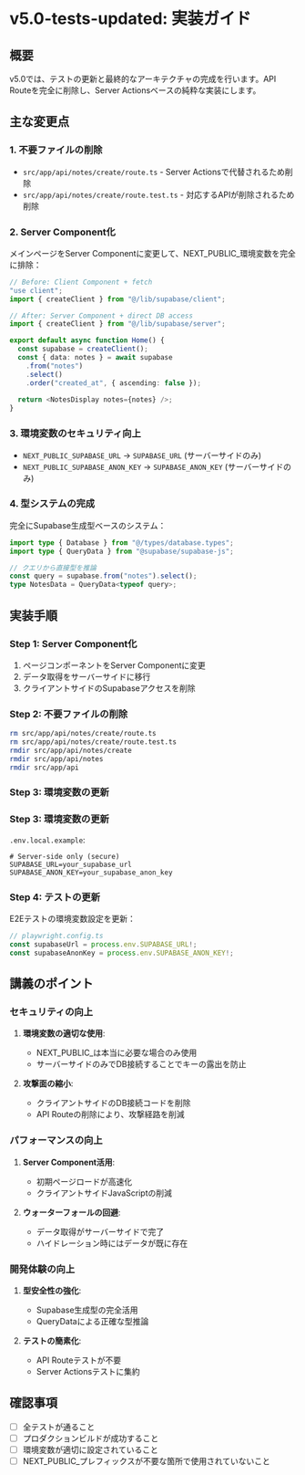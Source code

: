 # v5.0-tests-updated: 実装ガイド

## 概要

v5.0では、テストの更新と最終的なアーキテクチャの完成を行います。API Routeを完全に削除し、Server Actionsベースの純粋な実装にします。

## 主な変更点

### 1. 不要ファイルの削除

- `src/app/api/notes/create/route.ts` - Server Actionsで代替されるため削除
- `src/app/api/notes/create/route.test.ts` - 対応するAPIが削除されるため削除

### 2. Server Component化

メインページをServer Componentに変更して、NEXT_PUBLIC_環境変数を完全に排除：

```typescript
// Before: Client Component + fetch
"use client";
import { createClient } from "@/lib/supabase/client";

// After: Server Component + direct DB access
import { createClient } from "@/lib/supabase/server";

export default async function Home() {
  const supabase = createClient();
  const { data: notes } = await supabase
    .from("notes")
    .select()
    .order("created_at", { ascending: false });
  
  return <NotesDisplay notes={notes} />;
}
```

### 3. 環境変数のセキュリティ向上

- `NEXT_PUBLIC_SUPABASE_URL` → `SUPABASE_URL` (サーバーサイドのみ)
- `NEXT_PUBLIC_SUPABASE_ANON_KEY` → `SUPABASE_ANON_KEY` (サーバーサイドのみ)

### 4. 型システムの完成

完全にSupabase生成型ベースのシステム：

```typescript
import type { Database } from "@/types/database.types";
import type { QueryData } from "@supabase/supabase-js";

// クエリから直接型を推論
const query = supabase.from("notes").select();
type NotesData = QueryData<typeof query>;
```

## 実装手順

### Step 1: Server Component化

1. ページコンポーネントをServer Componentに変更
2. データ取得をサーバーサイドに移行
3. クライアントサイドのSupabaseアクセスを削除

### Step 2: 不要ファイルの削除

```bash
rm src/app/api/notes/create/route.ts
rm src/app/api/notes/create/route.test.ts
rmdir src/app/api/notes/create
rmdir src/app/api/notes
rmdir src/app/api
```

### Step 3: 環境変数の更新

### Step 3: 環境変数の更新

`.env.local.example`:

```env
# Server-side only (secure)
SUPABASE_URL=your_supabase_url
SUPABASE_ANON_KEY=your_supabase_anon_key
```

### Step 4: テストの更新

E2Eテストの環境変数設定を更新：

```typescript
// playwright.config.ts
const supabaseUrl = process.env.SUPABASE_URL!;
const supabaseAnonKey = process.env.SUPABASE_ANON_KEY!;
```

## 講義のポイント

### セキュリティの向上

1. **環境変数の適切な使用**:
   - NEXT_PUBLIC_は本当に必要な場合のみ使用
   - サーバーサイドのみでDB接続することでキーの露出を防止

2. **攻撃面の縮小**:
   - クライアントサイドのDB接続コードを削除
   - API Routeの削除により、攻撃経路を削減

### パフォーマンスの向上

1. **Server Component活用**:
   - 初期ページロードが高速化
   - クライアントサイドJavaScriptの削減

2. **ウォーターフォールの回避**:
   - データ取得がサーバーサイドで完了
   - ハイドレーション時にはデータが既に存在

### 開発体験の向上

1. **型安全性の強化**:
   - Supabase生成型の完全活用
   - QueryDataによる正確な型推論

2. **テストの簡素化**:
   - API Routeテストが不要
   - Server Actionsテストに集約

## 確認事項

- [ ] 全テストが通ること
- [ ] プロダクションビルドが成功すること
- [ ] 環境変数が適切に設定されていること
- [ ] NEXT_PUBLIC_プレフィックスが不要な箇所で使用されていないこと
